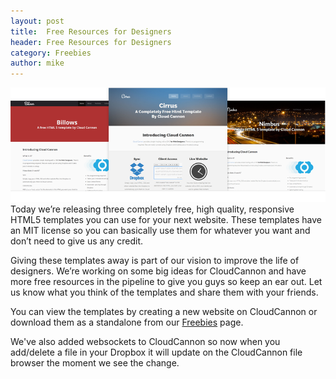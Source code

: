 ```yaml
---
layout: post
title:  Free Resources for Designers
header: Free Resources for Designers
category: Freebies
author: mike
---
```


![Template Screenshots](/img/blog/free-templates-large.png)
Today we’re releasing three completely free, high quality, responsive HTML5 templates you can use for your next website. These templates have an MIT license so you can basically use them for whatever you want and don’t need to give us any credit. 

Giving these templates away is part of our vision to improve the life of designers. We’re working on some big ideas for CloudCannon and have more free resources in the pipeline to give you guys so keep an ear out. Let us know what you think of the templates and share them with your friends.

You can view the templates by creating a new website on CloudCannon or download them as a standalone from our [Freebies](/freebies) page.

We've also added websockets to CloudCannon so now when you add/delete a file in your Dropbox it will update on the CloudCannon file browser the moment we see the change.

